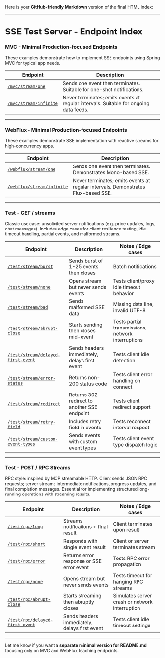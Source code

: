 Here is your **GitHub-friendly Markdown** version of the final HTML index:

---

# SSE Test Server - Endpoint Index

### MVC - Minimal Production-focused Endpoints
These examples demonstrate how to implement SSE endpoints using Spring MVC for typical app needs.

| Endpoint | Description |
| --- | --- |
| [`/mvc/stream/one`](http://localhost:8080/mvc/stream/one) | Sends one event then terminates. Suitable for one-shot notifications. |
| [`/mvc/stream/infinite`](http://localhost:8080/mvc/stream/infinite) | Never terminates; emits events at regular intervals. Suitable for ongoing data feeds. |

---

### WebFlux - Minimal Production-focused Endpoints
These examples demonstrate SSE implementation with reactive streams for high-concurrency apps.

| Endpoint | Description |
| --- | --- |
| [`/webflux/stream/one`](http://localhost:8080/webflux/stream/one) | Sends one event then terminates. Demonstrates Mono-based SSE. |
| [`/webflux/stream/infinite`](http://localhost:8080/webflux/stream/infinite) | Never terminates; emits events at regular intervals. Demonstrates Flux-based SSE. |

---

### Test - GET / streams
Classic use case: unsolicited server notifications (e.g. price updates, logs, chat messages). Includes edge cases for client resilience testing, idle timeout handling, partial events, and malformed streams.

| Endpoint | Description | Notes / Edge cases |
| --- | --- | --- |
| [`/test/stream/burst`](http://localhost:8080/test/stream/burst) | Sends burst of 1-25 events then closes | Batch notifications |
| [`/test/stream/none`](http://localhost:8080/test/stream/none) | Opens stream but never sends events | Tests client/proxy idle timeout behavior |
| [`/test/stream/bad`](http://localhost:8080/test/stream/bad) | Sends malformed SSE data | Missing data line, invalid UTF-8 |
| [`/test/stream/abrupt-close`](http://localhost:8080/test/stream/abrupt-close) | Starts sending then closes mid-event | Tests partial transmissions, network interruptions |
| [`/test/stream/delayed-first-event`](http://localhost:8080/test/stream/delayed-first-event) | Sends headers immediately, delays first event | Tests client idle detection |
| [`/test/stream/error-status`](http://localhost:8080/test/stream/error-status) | Returns non-200 status code | Tests client error handling on connect |
| [`/test/stream/redirect`](http://localhost:8080/test/stream/redirect) | Returns 302 redirect to another SSE endpoint | Tests client redirect support |
| [`/test/stream/retry-field`](http://localhost:8080/test/stream/retry-field) | Includes retry field in events | Tests reconnect interval respect |
| [`/test/stream/custom-event-types`](http://localhost:8080/test/stream/custom-event-types) | Sends events with custom event types | Tests client event type dispatch logic |

---

### Test - POST / RPC Streams
RPC style: inspired by MCP streamable HTTP. Client sends JSON RPC requests; server streams intermediate notifications, progress updates, and final completion messages. Essential for implementing structured long-running operations with streaming results.

| Endpoint | Description | Notes / Edge cases |
| --- | --- | --- |
| [`/test/rpc/long`](http://localhost:8080/test/rpc/long) | Streams notifications + final result | Client terminates upon result |
| [`/test/rpc/short`](http://localhost:8080/test/rpc/short) | Responds with single event result | Client or server terminates stream |
| [`/test/rpc/error`](http://localhost:8080/test/rpc/error) | Returns error response or SSE error event | Tests RPC error propagation |
| [`/test/rpc/none`](http://localhost:8080/test/rpc/none) | Opens stream but never sends events | Tests timeout for hanging RPC streams |
| [`/test/rpc/abrupt-close`](http://localhost:8080/test/rpc/abrupt-close) | Starts streaming then abruptly closes | Simulates server crash or network interruption |
| [`/test/rpc/delayed-first-event`](http://localhost:8080/test/rpc/delayed-first-event) | Sends headers immediately, delays first event | Tests client idle timeout settings |

---

Let me know if you want a **separate minimal version for README.md** focusing only on MVC and WebFlux teaching endpoints.
